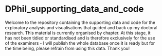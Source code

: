 # DPhil_supporting_data_and_code
Welcome to the repository containing the supporting data and code for the exploratory analysis and visualisations that guided and back up my doctoral research. 
This material is currently organised by chapter. At this stage, it has not been tidied or standardised and is therefore exclusively for the use of the examiners - I will publish the whole database once it is ready but for the time being, please refrain from using this data.
Thank you!
